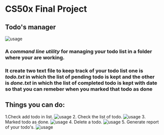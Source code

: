 # CS50x Final Project

## **Todo's manager**

![usage](https://github.com/A-ravi/cs50x-final-project/blob/master/project/readme-images/todo.JPG "todo.py")
  
### A ***command line utility*** for managing your todo list in a folder where your are working.

### It create two text file to keep track of your todo list one is *todo.txt* in which the list of pending todo is kept and the  other is *done.txt* in which the list of completed todo is kept with date so that you can remeber when you marked that todo as done

## Things you can do:
1.Check add todo in list.
 ![usage](https://github.com/A-ravi/cs50x-final-project/blob/master/project/readme-images/todo-add.JPG "todo.py")
2. Check the list of todo.
 ![usage](https://github.com/A-ravi/cs50x-final-project/blob/master/project/readme-images/todo-add.JPG "todo.py")
3. Marked todo as done.
 ![usage](https://github.com/A-ravi/cs50x-final-project/blob/master/project/readme-images/todo-done.JPG "todo.py")
4. Delete a todo.
 ![usage](https://github.com/A-ravi/cs50x-final-project/blob/master/project/readme-images/todo-del.JPG "todo.py")
5. Generate report of your todo's.
 ![usage](https://github.com/A-ravi/cs50x-final-project/blob/master/project/readme-images//todo-report.JPG "todo.py")
